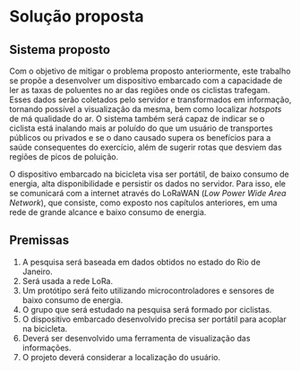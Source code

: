 # Solução proposta

## Sistema proposto

Com o objetivo de mitigar o problema proposto anteriormente, este trabalho se propõe a desenvolver um dispositivo embarcado com a capacidade de ler as taxas de poluentes no ar das regiões onde os ciclistas trafegam. Esses dados serão coletados pelo servidor e transformados em informação, tornando possível a visualização da mesma, bem como localizar _hotspots_ de má qualidade do ar. O sistema também será capaz de indicar se o ciclista está inalando mais ar poluído do que um usuário de transportes públicos ou privados e se o dano causado supera os benefícios para a saúde consequentes do exercício, além de sugerir rotas que desviem das regiões de picos de poluição.

O dispositivo embarcado na bicicleta visa ser portátil, de baixo consumo de energia, alta disponibilidade e persistir os dados no servidor. Para isso, ele se comunicará com a internet através do LoRaWAN (_Low Power Wide Area Network_), que consiste, como exposto nos capítulos anteriores, em uma rede de grande alcance e baixo consumo de energia.

## Premissas

1. A pesquisa será baseada em dados obtidos no estado do Rio de Janeiro.
2. Será usada a rede LoRa.
3. Um protótipo será feito utilizando microcontroladores e sensores de baixo consumo de energia.
4. O grupo que será estudado na pesquisa será formado por ciclistas.
5. O dispositivo embarcado desenvolvido precisa ser portátil para acoplar na bicicleta.
6. Deverá ser desenvolvido uma ferramenta de visualização das informações.
7. O projeto deverá considerar a localização do usuário.